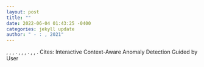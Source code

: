 ```yaml
--- 
layout: post 
title: "" 
date: 2022-06-04 01:43:25 -0400 
categories: jekyll update 
author: " - : , 2021" 
--- 
```

, , , . , , , . , , . Cites: Interactive Context-Aware Anomaly Detection Guided by User